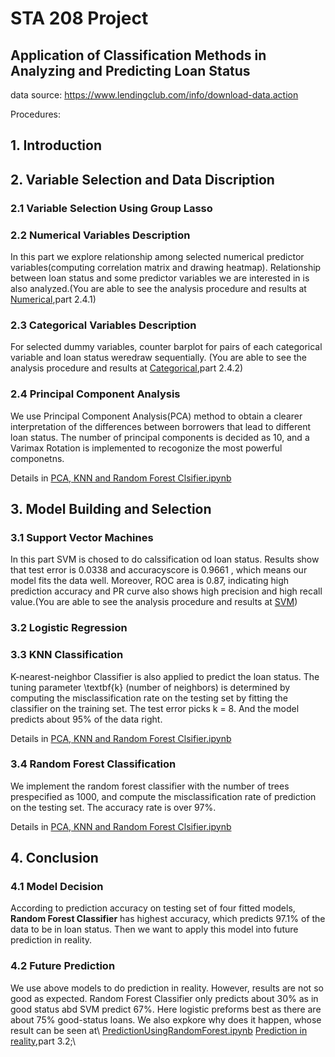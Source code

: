 # STA 208 Project

## Application of Classification Methods in Analyzing and Predicting Loan Status

data source: https://www.lendingclub.com/info/download-data.action

Procedures:

## 1. Introduction

## 2. Variable Selection and Data Discription

### 2.1 Variable Selection Using Group Lasso

### 2.2 Numerical Variables Description
In this part we explore relationship among selected numerical predictor variables(computing correlation matrix and drawing heatmap). Relationship between loan status and some predictor variables we are interested in is also analyzed.(You are able to see the analysis procedure and results at [Numerical](https://github.com/yuydu/STA-208-project/blob/master/Variable%20Selection%20and%20Data%20description.ipynb),part 2.4.1)

### 2.3 Categorical Variables Description
For  selected  dummy  variables,  counter  barplot  for  pairs  of  each  categorical  variable  and  loan  status  weredraw sequentially. (You are able to see the analysis procedure and results at [Categorical](https://github.com/yuydu/STA-208-project/blob/master/Variable%20Selection%20and%20Data%20description.ipynb),part 2.4.2)

### 2.4 Principal Component Analysis
We use Principal Component Analysis(PCA) method to obtain a clearer interpretation of the differences between borrowers that lead to different loan status. The number of principal components is decided as 10, and a Varimax Rotation is implemented to recogonize the most powerful componetns.

Details in [PCA, KNN and Random Forest Clsifier.ipynb](https://github.com/yuydu/STA-208-project/blob/master/PCA%2C%20KNN%20and%20Random%20Forest%20Clsifier.ipynb)

## 3. Model Building and Selection

### 3.1 Support Vector Machines
In this part SVM is chosed to do calssification od loan status. Results show that test error is 0.0338 and accuracyscore is 0.9661 , which means our model fits the data well. Moreover, ROC area is 0.87, indicating high prediction accuracy and PR curve also shows high precision and high recall value.(You are able to see the analysis procedure and results at [SVM](https://github.com/yuydu/STA-208-project/blob/master/SVM.ipynb))


### 3.2 Logistic Regression

### 3.3 KNN Classification
K-nearest-neighbor Classifier is also applied to predict the loan status. The tuning parameter \textbf{k} (number of neighbors) is determined by computing the misclassification rate on the testing set by fitting the classifier on the training set. The test error picks k = 8. And the model predicts about 95% of the data right.

Details in [PCA, KNN and Random Forest Clsifier.ipynb](https://github.com/yuydu/STA-208-project/blob/master/PCA%2C%20KNN%20and%20Random%20Forest%20Clsifier.ipynb)

### 3.4 Random Forest Classification
We implement the random forest classifier with the number of trees prespecified as 1000, and compute the misclassification rate of prediction on the testing set. The accuracy rate is over 97%.

Details in [PCA, KNN and Random Forest Clsifier.ipynb](https://github.com/yuydu/STA-208-project/blob/master/PCA%2C%20KNN%20and%20Random%20Forest%20Clsifier.ipynb)

## 4. Conclusion
### 4.1 Model Decision
According to prediction accuracy on testing set of four fitted models, __Random Forest Classifier__ has highest accuracy, which predicts 97.1% of the data to be in loan status. Then we want to apply this model into future prediction in reality. 

### 4.2 Future Prediction
We use above models to do prediction in reality. However, results are not so good as expected. Random Forest Classifier only predicts about 30% as in good status abd SVM predict 67%. Here logistic preforms best as there are about 75% good-status loans. We also expkore why does it happen, whose result can be seen at\\
[PredictionUsingRandomForest.ipynb](https://github.com/yuydu/STA-208-project/blob/master/PredictionUsingRandomForest.ipynb)
[Prediction in reality](https://github.com/yuydu/STA-208-project/blob/master/SVM.ipynb),part 3.2;\\

